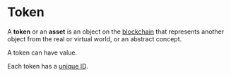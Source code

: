# Token

A **token** or an **asset** is an object on the [blockchain](/en/blockchain/blockchain) that represents another object from the real or virtual world, or an abstract concept.

A token can have value.

Each token has a [unique ID](/en/blockchain/token/token-id).
